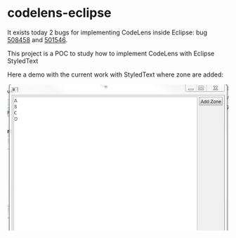 # codelens-eclipse

It exists today 2 bugs for implementing CodeLens inside Eclipse: bug [508458](https://bugs.eclipse.org/bugs/show_bug.cgi?id=508458) and [501546](https://bugs.eclipse.org/bugs/show_bug.cgi?id=501546).

This project is a POC to study how to implement CodeLens with Eclipse StyledText

Here a demo with the current work with StyledText where zone are added:

![CodeLens StyledText demo](CodeLensStyledText.gif)
